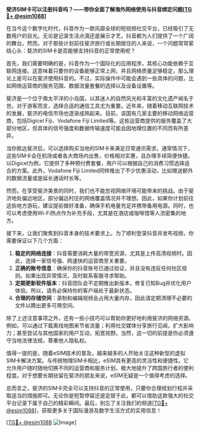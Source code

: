 **斐济SIM卡可以注册抖音吗？——带你全面了解海外网络使用与抖音绑定问题[[TG💪+ @esim1088](https://t.me/s/esim1088)]**

在当今这个数字化时代，抖音作为一款风靡全球的短视频社交平台，已经吸引了无数用户的目光。无论是记录生活点滴还是展示才艺，抖音都为人们提供了一个广阔的舞台。然而，对于那些计划前往斐济旅行或长期居住的人来说，一个问题常常萦绕心头：斐济的SIM卡是否能够支持抖音的正常使用呢？

首先，我们需要明确的是，抖音作为一个国际化的应用程序，其核心功能依赖于互联网连接。这意味着只要你的设备能够正常上网，并且网络质量足够稳定，那么理论上是可以在斐济使用抖音的。不过，实际操作中可能会遇到一些具体的问题，比如网络运营商的服务范围、数据流量套餐的选择以及设备设置等。

斐济是一个位于南太平洋的小岛国，以其迷人的自然风光和丰富的文化遗产闻名于世。对于游客而言，选择合适的通信工具尤为重要。近年来，随着移动互联网技术的发展，斐济的电信市场也逐渐成熟起来。目前，该国有几家主要的移动网络运营商，包括Digicel Fiji、Vodafone Fiji Limited等。这些运营商提供的服务覆盖了大部分地区，但具体的信号强度和数据传输速度可能会因地理位置的不同而有所差异。

当你抵达斐济后，可以选择购买当地的SIM卡来满足日常通讯需求。通常情况下，这些SIM卡会在机场或者各大商场内出售，价格相对实惠，且办理手续简便快捷。以Digicel为例，它提供了多种预付费套餐，用户可以根据自己的消费习惯选择适合的方案。此外，Vodafone Fiji Limited同样推出了不少优惠活动，比如赠送额外的数据流量或是延长通话时长等。

然而，在享受斐济美景的同时，我们也不能忽视网络环境可能带来的挑战。由于斐济地处偏远地区，部分偏远村庄的网络覆盖情况并不理想。因此，如果你计划前往这些地方游玩，建议提前做好准备，确保手机电量充足并携带备用电源。同时，也可以考虑使用Wi-Fi热点作为补充手段，尤其是在酒店或咖啡馆等人流密集的地方。

接下来，让我们聚焦到抖音本身的技术要求上。为了顺利登录抖音并发布视频，你需要保证以下几个方面：

1. **稳定的网络连接**：抖音需要消耗大量的带宽资源，尤其是上传高清视频时。因此，选择一家信号强、网速快的运营商至关重要。
2. **正确的账号信息**：确保你的抖音账号已通过验证，并且没有违反任何社区规则。如果出现异常情况，及时联系客服寻求帮助。
3. **定期更新软件版本**：抖音团队会不定期推出新版本，修复已知Bug并优化用户体验。所以，请务必保持你的客户端处于最新状态。
4. **合理的存储空间**：录制和编辑视频会占用大量内存，因此请定期清理不必要的文件以腾出更多可用空间。

除了上述注意事项之外，还有一些小技巧可以帮助你更好地利用斐济的网络资源。例如，可以通过下载离线地图来节省流量；利用社交媒体分享旅行见闻，扩大影响力；甚至尝试与其他国家的用户互动，拓宽视野。当然，这一切的前提是你必须遵守当地法律法规，尊重他人隐私权。

值得一提的是，随着eSIM技术的普及，越来越多的人开始关注这种新型的虚拟SIM卡解决方案。与传统物理SIM卡相比，eSIM具有更高的灵活性和便捷性。它允许用户随时随地切换不同的运营商和服务计划，极大地提升了跨国旅行者的便利程度。对于想要长期驻留在斐济的朋友来说，eSIM无疑是一个值得考虑的选择。

总而言之，斐济的SIM卡完全可以支持抖音的正常使用，只要你合理规划行程并采取适当的措施即可。无论你是短暂停留还是定居于此，都可以借助这款强大的社交平台记录下属于自己的精彩瞬间。最后，别忘了关注我们的频道[[TG💪+ @esim1088](https://t.me/s/esim1088)]，获取更多关于国际漫游及数字生活方式的实用信息！

[[TG💪+ @esim1088](https://t.me/s/esim1088) ![Image](https://i.postimg.cc/4NQfJmqS/Snipaste-2025-05-13-00-14-12.png)]